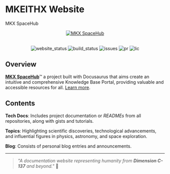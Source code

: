 # MKEITHX Website

MKX SpaceHub

<div align="center">
    <a href="https://mkeithx.github.io/">
      <img src="https://imgur.com/vibmxY7.png" alt="MKX SpaceHub">
    </a>
</div>
<br />

<div align="center">

![website_status](https://img.shields.io/website?url=https%3A%2F%2Fmkeithx.github.io%2F&style=for-the-badge&label=Website)
![build_status](https://img.shields.io/github/actions/workflow/status/mkeithx/mkeithx.github.io/deploy.yml?style=for-the-badge)
![issues](https://img.shields.io/github/issues/mkeithx/mkeithx.github.io?style=for-the-badge
)
![pr](https://img.shields.io/github/issues-pr/mkeithx/mkeithx.github.io?style=for-the-badge
)
![lic](https://img.shields.io/github/license/mkeithx/mkeithx.github.io?style=for-the-badge&color=orange)

</div>

## Overview

[**MKX SpaceHub**](https://mkeithx.github.io/)™ a project built with Docusaurus that aims create an intuitive and comprehensive Knowledge Base Portal, providing valuable and accessible resources for all. [Learn more](https://mkeithx.github.io/docs).

## Contents

**Tech Docs**: Includes project documentation or _READMEs_ from all repositories, along with gists and tutorials.

**Topics**: Highlighting scientific discoveries, technological advancements, and influential figures in physics, astronomy, and space exploration.

**Blog**: Consists of personal blog entries and announcements.

---

> _"A documentation website representing humanity from **Dimension C-137** and beyond."_
> 🚀


<!-- <details>
  <summary>Effective documentation</summary>
  <div>
    <div>

    <i>
    
    Effective documentation is crucial in software development for promoting clarity, collaboration, and knowledge dissemination. It ensures the enduring viability of projects by reducing confusion, facilitating development, and mitigating error risks, making it an indispensable aspect of the software development lifecycle.
</i>
    </div>
  </div>
</details> -->

